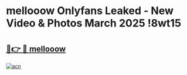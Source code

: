 # mellooow Onlyfans Leaked - New Video & Photos March 2025 !8wt15

# <h2><a href="https://x8e2jt.iuczelnia.edu.pl?title=mellooow&ref=8wt15">🔗👉 🔴 mellooow</a></h2>

[![acn](https://github.com/user-attachments/assets/0f9c940e-d8b0-45ae-aac7-cd30a18b3e1c)](https://x8e2jt.iuczelnia.edu.pl?title=mellooow&ref=8wt15)

